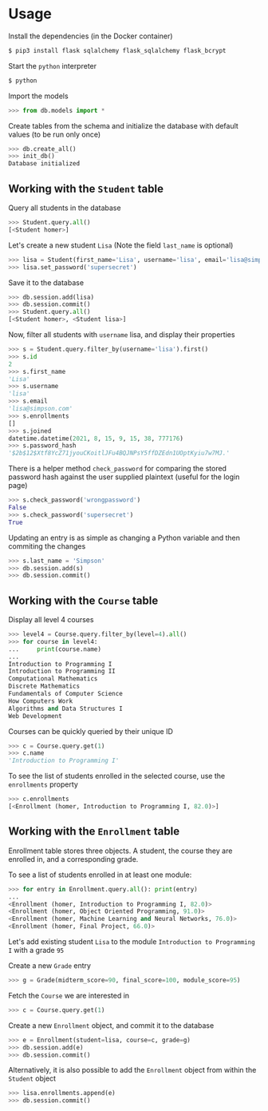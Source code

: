 # Usage

Install the dependencies (in the Docker container)

```bash
$ pip3 install flask sqlalchemy flask_sqlalchemy flask_bcrypt
```

Start the `python` interpreter

```bash
$ python
```

Import the models

```python
>>> from db.models import *
```

Create tables from the schema and initialize the database with default values (to be run only once)

```python
>>> db.create_all()
>>> init_db()
Database initialized
```

## Working with the `Student` table

Query all students in the database

```python
>>> Student.query.all()
[<Student homer>]
```

Let's create a new student `Lisa` (Note the field `last_name` is optional)

```python
>>> lisa = Student(first_name='Lisa', username='lisa', email='lisa@simpson.com')
>>> lisa.set_password('supersecret')
```

Save it to the database

```python
>>> db.session.add(lisa)
>>> db.session.commit()
>>> Student.query.all()
[<Student homer>, <Student lisa>]
```

Now, filter all students with `username` lisa, and display their properties

```python
>>> s = Student.query.filter_by(username='lisa').first()
>>> s.id
2
>>> s.first_name
'Lisa'
>>> s.username
'lisa'
>>> s.email
'lisa@simpson.com'
>>> s.enrollments
[]
>>> s.joined
datetime.datetime(2021, 8, 15, 9, 15, 38, 777176)
>>> s.password_hash
'$2b$12$Xtf8YcZ71jyouCKoitlJFu4BQJNPsY5ffDZEdn1UOptKyiu7w7MJ.'
```

There is a helper method `check_password` for comparing the stored password hash against the user supplied plaintext (useful for the login page)

```python
>>> s.check_password('wrongpassword')
False
>>> s.check_password('supersecret')
True
```

Updating an entry is as simple as changing a Python variable and then commiting the changes

```python
>>> s.last_name = 'Simpson'
>>> db.session.add(s)
>>> db.session.commit()
```

## Working with the `Course` table

Display all level 4 courses

```python
>>> level4 = Course.query.filter_by(level=4).all()
>>> for course in level4:
...     print(course.name)
... 
Introduction to Programming I
Introduction to Programming II
Computational Mathematics
Discrete Mathematics
Fundamentals of Computer Science
How Computers Work
Algorithms and Data Structures I
Web Development
```

Courses can be quickly queried by their unique ID

```python
>>> c = Course.query.get(1)
>>> c.name
'Introduction to Programming I'
```

To see the list of students enrolled in the selected course, use the `enrollments` property

```python
>>> c.enrollments
[<Enrollment (homer, Introduction to Programming I, 82.0)>]
```

## Working with the `Enrollment` table

Enrollment table stores three objects. A student, the course they are enrolled in, and a corresponding grade.

To see a list of students enrolled in at least one module:

```python
>>> for entry in Enrollment.query.all(): print(entry)
... 
<Enrollment (homer, Introduction to Programming I, 82.0)>
<Enrollment (homer, Object Oriented Programming, 91.0)>
<Enrollment (homer, Machine Learning and Neural Networks, 76.0)>
<Enrollment (homer, Final Project, 66.0)>
```

Let's add existing student `Lisa` to the module `Introduction to Programming I` with a grade `95`

Create a new `Grade` entry

```python
>>> g = Grade(midterm_score=90, final_score=100, module_score=95)
```
Fetch the `Course` we are interested in

```python
>>> c = Course.query.get(1)
```

Create a new `Enrollment` object, and commit it to the database

```python
>>> e = Enrollment(student=lisa, course=c, grade=g)
>>> db.session.add(e)
>>> db.session.commit()
```

Alternatively, it is also possible to add the `Enrollment` object from within the `Student` object

```python
>>> lisa.enrollments.append(e)
>>> db.session.commit()
```
